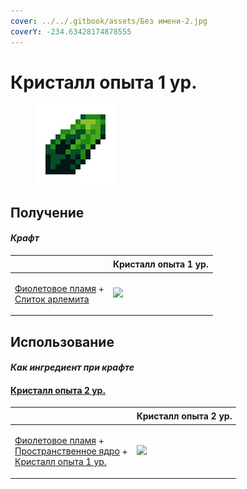 ```yaml
---
cover: ../../.gitbook/assets/Без имени-2.jpg
coverY: -234.63428174878555
---
```


# Кристалл опыта 1 ур.

<figure><img src="../../.gitbook/assets/xp_crystal_0_128.png" alt=""><figcaption></figcaption></figure>

## Получение

#### _Крафт_

| ㅤ                                                                                                          | Кристалл опыта 1 ур.                          |
| ---------------------------------------------------------------------------------------------------------- | --------------------------------------------- |
| <p><a href="purple_blaze.md">Фиолетовое пламя</a> +<br><a href="arlemite_ingot.md">Слиток арлемита</a></p> | ![](../../.gitbook/assets/xp\_crystal\_0.png) |

## Использование

#### _Как ингредиент при крафте_

#### [Кристалл опыта 2 ур.](xp\_crystal\_1.md)

| ㅤ                                                                                                                                                                        | Кристалл опыта 2 ур.                          |
| ------------------------------------------------------------------------------------------------------------------------------------------------------------------------ | --------------------------------------------- |
| <p><a href="purple_blaze.md">Фиолетовое пламя</a> +<br><a href="spawner_seeker.md">Пространственное ядро</a> +<br><a href="xp_crystal_0.md">Кристалл опыта 1 ур.</a></p> | ![](../../.gitbook/assets/xp\_crystal\_1.png) |

